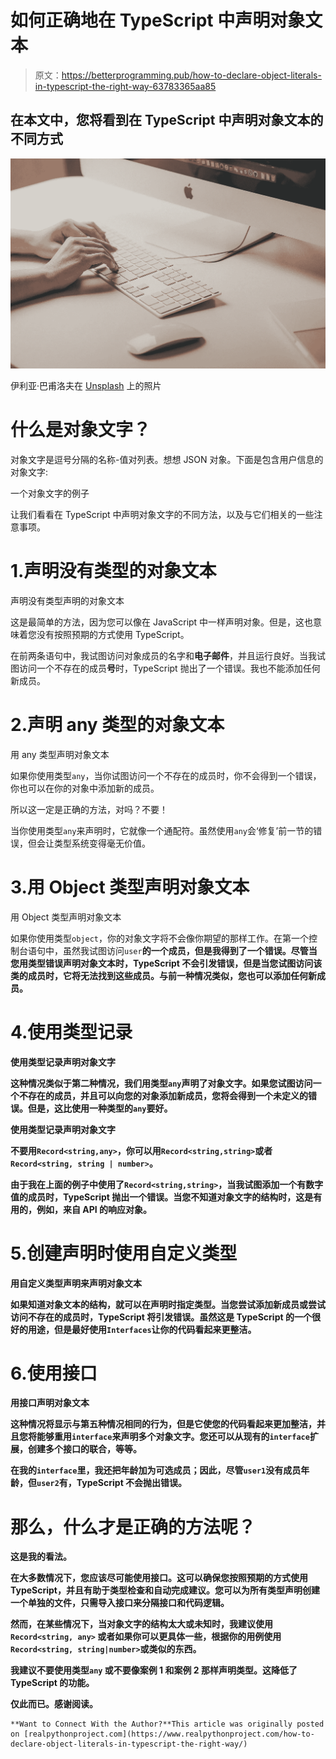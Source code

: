 # 如何正确地在 TypeScript 中声明对象文本

> 原文：<https://betterprogramming.pub/how-to-declare-object-literals-in-typescript-the-right-way-63783365aa85>

## 在本文中，您将看到在 TypeScript 中声明对象文本的不同方式

![](img/eefa9b4c5fafe6a5a1d1478d44dcca44.png)

伊利亚·巴甫洛夫在 [Unsplash](https://unsplash.com/s/photos/type?utm_source=unsplash&utm_medium=referral&utm_content=creditCopyText) 上的照片

# 什么是对象文字？

对象文字是逗号分隔的名称-值对列表。想想 JSON 对象。下面是包含用户信息的对象文字:

一个对象文字的例子

让我们看看在 TypeScript 中声明对象文字的不同方法，以及与它们相关的一些注意事项。

# 1.声明没有类型的对象文本

声明没有类型声明的对象文本

这是最简单的方法，因为您可以像在 JavaScript 中一样声明对象。但是，这也意味着您没有按照预期的方式使用 TypeScript。

在前两条语句中，我试图访问对象成员的名字和**电子邮件**，并且运行良好。当我试图访问一个不存在的成员**号**时，TypeScript 抛出了一个错误。我也不能添加任何新成员。

# 2.声明 any 类型的对象文本

用 any 类型声明对象文本

如果你使用类型`any`，当你试图访问一个不存在的成员时，你不会得到一个错误，你也可以在你的对象中添加新的成员。

所以这一定是正确的方法，对吗？不要！

当你使用类型`any`来声明时，它就像一个通配符。虽然使用`any`会‘修复’前一节的错误，但会让类型系统变得毫无价值。

# 3.用 Object 类型声明对象文本

用 Object 类型声明对象文本

如果你使用类型`object`，你的对象文字将不会像你期望的那样工作。在第一个控制台语句中，虽然我试图访问`user`**的一个成员，但是我得到了一个错误。尽管当您用类型错误声明对象文本时，TypeScript 不会引发错误，但是当您试图访问该类的成员时，它将无法找到这些成员。与前一种情况类似，您也可以添加任何新成员。**

# **4.使用类型记录**

**使用类型记录<string any="">声明对象文字</string>**

**这种情况类似于第二种情况，我们用类型`any`声明了对象文字。如果您试图访问一个不存在的成员，并且可以向您的对象添加新成员，您将会得到一个未定义的错误。但是，这比使用一种类型的`any`要好。**

**使用类型记录<string string="">声明对象文字</string>**

**不要用`Record<string,any>`，你可以用`Record<string,string>`或者`Record<string, string | number>`。**

**由于我在上面的例子中使用了`Record<string,string>`，当我试图添加一个有数字值的成员时，TypeScript 抛出一个错误。当您不知道对象文字的结构时，这是有用的，例如，来自 API 的响应对象。**

# **5.创建声明时使用自定义类型**

**用自定义类型声明来声明对象文本**

**如果知道对象文本的结构，就可以在声明时指定类型。当您尝试添加新成员或尝试访问不存在的成员时，TypeScript 将引发错误。虽然这是 TypeScript 的一个很好的用途，但是最好使用`Interfaces`让你的代码看起来更整洁。**

# **6.使用接口**

**用接口声明对象文本**

**这种情况将显示与第五种情况相同的行为，但是它使您的代码看起来更加整洁，并且您将能够重用`interface`来声明多个对象文字。您还可以从现有的`interface`扩展，创建多个接口的联合，等等。**

**在我的`interface`里，我还把年龄加为可选成员；因此，尽管`user1`没有成员年龄，但`user2`有，TypeScript 不会抛出错误。**

# **那么，什么才是正确的方法呢？**

**这是我的看法。**

**在大多数情况下，您应该尽可能使用接口。这可以确保您按照预期的方式使用 TypeScript，并且有助于类型检查和自动完成建议。您可以为所有类型声明创建一个单独的文件，只需导入接口来分隔接口和代码逻辑。**

**然而，在某些情况下，当对象文字的结构太大或未知时，我建议使用`Record<string, any>` 或者如果你可以更具体一些，根据你的用例使用`Record<string, string|number>`或类似的东西。**

**我建议不要使用类型`any` 或不要像案例 1 和案例 2 那样声明类型。这降低了 TypeScript 的功能。**

**仅此而已。感谢阅读。**

```
**Want to Connect With the Author?**This article was originally posted on [realpythonproject.com](https://www.realpythonproject.com/how-to-declare-object-literals-in-typescript-the-right-way/)
```